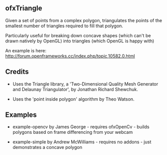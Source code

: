 ofxTriangle
-----------
Given a set of points from a complex polygon, triangulates the points of the smallest number of triangles required to fill that polygon.

Particularly useful for breaking down concave shapes (which can't be drawn natively by OpenGL) into triangles (which OpenGL is happy with)

An example is here:
http://forum.openframeworks.cc/index.php/topic,10582.0.html

Credits
-------
- Uses the Triangle library, a 'Two-Dimensional Quality Mesh Generator and Delaunay Triangulator', by Jonathan Richard Shewchuk.

- Uses the 'point inside polygon' algorithm by Theo Watson.

Examples
--------
- example-opencv by James George - requires ofxOpenCv - builds polygons based on frame differencing from your webcam

- example-simple by Andrew McWilliams - requires no addons - just demonstrates a concave polygon